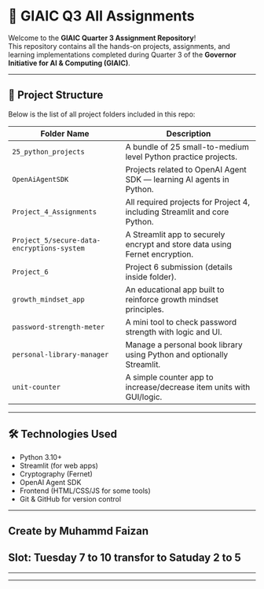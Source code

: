 # 📘 GIAIC Q3 All Assignments

Welcome to the **GIAIC Quarter 3 Assignment Repository**!  
This repository contains all the hands-on projects, assignments, and learning implementations completed during Quarter 3 of the **Governor Initiative for AI & Computing (GIAIC)**.

---

## 📁 Project Structure

Below is the list of all project folders included in this repo:

| Folder Name                             | Description                                                                 |
|----------------------------------------|-----------------------------------------------------------------------------|
| `25_python_projects`                   | A bundle of 25 small-to-medium level Python practice projects.              |
| `OpenAiAgentSDK`                       | Projects related to OpenAI Agent SDK — learning AI agents in Python.        |
| `Project_4_Assignments`                | All required projects for Project 4, including Streamlit and core Python.   |
| `Project_5/secure-data-encryptions-system` | A Streamlit app to securely encrypt and store data using Fernet encryption. |
| `Project_6`                            | Project 6 submission (details inside folder).                               |
| `growth_mindset_app`                   | An educational app built to reinforce growth mindset principles.            |
| `password-strength-meter`              | A mini tool to check password strength with logic and UI.                   |
| `personal-library-manager`             | Manage a personal book library using Python and optionally Streamlit.       |
| `unit-counter`                         | A simple counter app to increase/decrease item units with GUI/logic.        |

---

## 🛠 Technologies Used

- Python 3.10+
- Streamlit (for web apps)
- Cryptography (Fernet)
- OpenAI Agent SDK
- Frontend (HTML/CSS/JS for some tools)
- Git & GitHub for version control

---

## Create by Muhammd Faizan
## Slot: Tuesday 7 to 10  transfor to  Satuday 2 to 5

---
---
